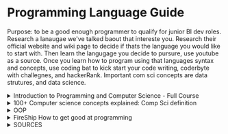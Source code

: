 # Programming Language Guide
Purpose: to be a good enough programmer to qualify for junior BI dev roles. Research a lanaugae we've talked baout that intereste you. Research their official website and wiki page to decide if thats the language you would like to start with. Then learn the langugage you decide to pursure, use youtube as a source. Once you learn how to program using that languages syntax and concepts, use coding bat to kick start your code writing, coderbyte with challegnes, and hackerRank. Important com sci concepts are data strutures, and data science. 

<details>
 <summary>Introduction to Programming and Computer Science - Full Course</summary>

---
### The computer
- Programming is the process of preparing an instructional program for a device. Attempting to get a computer to  complete a specific task without making mistakes.  
- The computer only understands machine code, which is binary code. You need to convert your instructions for the machien to execute it. Programming languages are fundamentally a middleman for translating a  program into machine code. they serve as interprets for converting languages into other languages.
- There are many programming languages and each have their own specific uses, general purpose languages like pythong and Java can perform a variety of computational tasks and other languages are for specific tasks. Low  low level programming languages, such as assembly, or C, are closer to binary than  a high level programming language, such as Java or Python. Each language is specified for specific tasks and has its own advantages and disadvantages. High level langauges have more abstraction from machine code an easier to learn, lower level languages are closer to the machine cldoe but often provide more functionality.
  - For web development: HTML and CSS. HTML is a markup language used for writing the content of a website.  CSS is used to style the design of a website.
  - A scripting langauge is a langauge with many commands for you to use than can be run without being compiled. Easier to port between operating systems. Also used in web dev. Ex are Perl, PHP, Ajax, and JavaScript.
  - General purpose language offer a wide range of uses and applications. A good basic language such as Java, Python, and C++. Java is good for game / Web development Python is good for data analysis and scripting, while C++ tends to be used for writing applications and system programs. These are good basics but be aware that you should find the one which you like the most syntax. 
- The computer knows how to do arithmetic (x, +, -, /).
- It also knows how to handle string (text). Concatenating is adding strings together. Quotations make the value a string.

## Syntax and Programming rules
- And IDE is a program to write, run, and debug code and convert it to machine code. Features include built-in error checking, auto-fill, and project hierarchy (objects that help organize and manipulate files within your project). Has an area for writing code, 
- Each language has it's own set of rules, you must follow within an IDE, called Syntax. Each have their own concepts and styles. 
- Programming grammer is called syntax, set of rules that you must follow exactly  if you want your program to run correctly. Breaking these rules cause a syntax error. Think about programming language as an actual language. Only computers have their language, called machine code, and humans. If you don't follow the syntax, the message is misinterpreted.
- It's recommended that  you learn the rules and syntax of a language before beginning to write complex programs in  that language. Most of the rules are tedious to learn but easy to master.

## Variables
- A variable is something that can store information. That variable can be referenced and manipulated. 
- There are multiple types of variables, primitive variables are integers (Int, whole numbers), booleans(true/false), floats and doubles (decimal numbers), strings and characters (text and str/char).
- You declare a variable, store information in it, then run code. WHen you create a variable, the computer creates a space in memory that stores your variable and its contents.
- Variables can be manipulated by having empty ones to later reference to, update throughout your code. Just keep in mind that these variables  are nothing more than places in memory in which a certain value is stored.
- You can perform operations on variables. Add is called concatenating
- Naming conventions of variables: CamelCase, SnakeCase
- Conditional statements: are statements that change  the path of our code depending on certain conditions. Depending on certain conditions, we want our code to do different things. If Then statements. Most programming langauges use braces (), whatever is inside the braces will be evaluated as either true or false. When true, it executes, when false it moves to the next condition or stops. Else is a statement that comes after the if statements. Switch variable statements define the variable then write cases for each condition and their instructions. are similar to if then or else statements. Conditional statements is improtatn because it adds variability to programming, allowing the user to adapt to different tasks.

## Arrays and Dictionaries
- Variables are good at storing singular bits of information, and are unable to hold more than one piece of data.
- An array is a list of similar values, such as int, str, and other arrays. Usually the data is related. Think of arrays as column in excel.
- When referencing arrays, reference each element of the array within them. For example, you create an array of 1 to 10. In programming we use index to refer to a value. An index is just a fancy way of saying that numbers place within the array. The index starts as 0.  
- When creating arrays, called initializing, you can insert the values or you can define array parameters to be used later. Once an array has been dfeined, there is no way to change it's size. When initizaliing, you must determine the array type. 2D arrays are arrays inside of an array. 
- There are more than one ways to store data such as linked lists, stacks, queues, maps,  trees, and many others. Array lists is a growing array, that dynamically changes its size when you don't know the exact number of values that an array list will need to store. For example, a database of users. 
- Dictionaries are a different way of storing values. It stores multiple values and tied to an identifier that is used to reference the value, called a key. When you use a dictionary, you use the unque key and the dictionary will tell you the value tied to it. 

## Loops
- A loop is a statement that is used to run certain instruction repeatedly. There are three different types of loops.
1. `For loops` are used when you would like to carry out a certain set of instructions numerious times. Consists of three parts, an integer value, a conditional statement the integerger must readh to exit the loop, and an operation to modify the integer value after the instructions inside of the loop are completed. You must make sure to set up a condition where the intial integer value and the operation will at some point be met.
2. `For Each` loop is used for iterating through entire arrays or lists. The loop will go through each element in the array  and carry out a set of instructions for each value. Useful for perfomring operations accross an entire collection of data.
3. `While Loop` will continue while a conditional statement given is true. Do while loops are similar to while loops but will always carry out instructions at least once. Instructions inside loop will run once before checking the conditional statement.  

## Errors
- There are three different types of errors, syntax, runtime, and logic errors. Errors are referred to as bugs.
- Runtime errors are caused by a part of your code cpmputed in a resonable amount of time. Ex: The infinite loop. Runtime errors are usually caused by a  statement in your code that seems logically sound, but the computer physically has no way of  computing it in a reasonable amount of time.  
- Psudeocode is thinking through the flow of your code before runing it (especialy loops), and carefuly planning out the code before writing.
- Logic errors provide results you did not want. To prevent this, test your code invrementally and often.
- To debug, read the error message, it provides you the line where the code turns bad. Google it. Use a print statement on each line. Use breakpoints to pause the program. Comment out the section of error. To prevent errors, backup the code frequently

## Functions
- A function is a segment of code that can be fun by colling the function name. Can be called numrous times and in numerious places. 
- Functions serve many purposes, often, you will just import the ones you need in your program. There are four types of functions. Functions branch into ones that take argument or not, then reutrns values or returns no values.
- Arguments are variables we pass into a function in order to be manipulated then either returned back to us, printed to the console, or used in another operation. 
- Functions that don't take in arguments are when you package multiple functions into one.
- Functions that return values are string, interger, array , etc. Functions that don't return anything are called void functions which take no arguments and returns no value.
- You can import functions from libraries of pre-made functions. A library is a collection of funtions that all have similar functions. You can do this using an `Import` statement, which contains the word import followed by the library name, package, and class.
- A package is a smaller set of functions and   methods to help differentiate between the 1000s  of methods contained in a library
- A class is a specialized function in that package.
- You can create functions. A function is made up of scope (who can use it), declaring and stating what type of function it is (the function type), and the function name followed by parenthesese, then write what you want it to do by writing arguments in the curcly braces.
- An expression is an operation statement that returns a value. For example 2 + 2 = 4.

## Data Structures
- There are many ways to search through lists. Searching algorithms are ways in which we can look through a list of values  stored in an array, and find a particular piece of data. used to return the index of a particular data points so that  it can be used, modified or updated or checked on.
- There are two states of lists sorted or unsorted. Big O notation is a value used to dtermine the efficiency of a searching algo that is based on the average number of items and worst case scenario.
   - Linear searches start at the beginning and systematically check each data point until you find the value. 
   - Binary search uses a recursive process, meaning the computer breaks down the list into smaller parts to find the item your looking for. Only works in a sorted list. It looks ata  list, starts the search in half, then moves up or down to find the value. Recursion is the process of using functions that repeatedly call themselves. Basically, when you code an instruction, a step in that instruction is to call another or same function. 
   - Will need to rewatch recursion to full understand the process. Recursion is useful because it breaks large problems into smaller simpler pieces to compute.
   - A stack is a data structure that contains all the tasks you instruct your program to complete. A LIFO data structure. Stack overflow occurs when you cannot complete the last instructions and causing an infinite loop.

## Writing Code strategies
- A majority of programming is thinking about the code rather than writing it. It is about planning the smaller steps to solve the problem. Constructing an outline for the paper. Three main ways to plan pseudcode is
   - flowchats, which can be used to think through the process of a particular function. Flowchart method is good for thinking through the flow of a function. 
   - Another popular method is to write out what you want your code to do and fill in the functions. The write up method is good for getting the general idea of a program.
   - The final is functionality planning, which is writing out the main features you want the user to have using our program, also what functions or smaller programs you're gon to need to complete those features. Functionality is good for listing out the certain functions of a certain program. 

---

</details>



<details>
 <summary>100+ Computer science concepts explained: Comp Sci definition</summary>

---
- a computer it's just a piece of tape that holds ones and zeros along with a device that can read and write to it it's called a turing machine
- The core of modern computers we have the central processing unit made up of silicon transistors, microscopic on/off switches that trasnmit binary code.
- Declaring a variables, where you attach a name to a data point, allowing you to reuse it somewhere else in your code.
- Data structures are organized data. Arrays organize multiple data points in order. 
- Algorithms are code that solve a problem by doing something to the data structure. A fundamental algorithm is a function: which is a block of code tht takes an input then does something and returns an output.
- Arguments are input parameters.
- Operators are used to compare values.
- Booleans are expression. Expressions produce a value.
- A statement is a block of code that simply does something. For example, If statements, Loop statements,
   - A while loop will run this block of code over and over again until the condition in the parentheses becomes false
   - A for loop continues for each item of something
- Recursions are functions that call themselves.
- A base condition will terminate the loop. 
- The idea behind OOP is that you use classes to write a blueprint for the data or objects in your code a class can encapsulate variables which are commonly called properties as well as functions 
which are usually called methods.

---

</details>

<details>
 <summary>OOP</summary>

---
## Fundamental Concepts of Object Oriented Programming
- Primitive Data types store single, simple values. For example, Byte, Int, Float, Boolean, Double, Char.
- Using structures, you can store similar pieces of data together. You can even store data structures within data structures. Fore xample, when designing a chess game, you can store all the information (pieces of data) relating to the knoght such as its position, color, and captured. Then store the knight structures together in one structure that represents all of the knights.
- With structures, you cannot define functions within a structure, you can only reference them. 
- Objects are instances of a class. A class is a template for an object. Chess example, you define a knight class (object), in the class you create and store functions (moves), then initialize the specifics such as color and position.
- Object oriented program helps programmers created complex programs by grouoping together related data and function. There are four principles of OOP, encapsulation, abstraction, inheritance, and polymorphism

---

</details>

<details>
 <summary>FireShip How to get good at programming</summary>

---
To be a good programmer, don't focus on remembering syntax, recognize patterns.  
Be a problem solver: Solve a bunch of problems / practice. Your goal is not ot have as many programming syntax but a system of learning the tools to solve problems. The best way to do this is to actually solve problems from easier to hard.
- I can actualy relate to this because learning sql was difficult when I didn't know what problems there are. So first identify the most common problems. Some are easier than others, 
Feynman learning technique: 
(1) Choose a topic
(2) Explain it to a 12 yr old
(3) Build something quickly, then improve after. Reflect, refine, simplify
(4) Organize and review. Share with someone more experienced then you

## Programming Fundementals Overview
My SUMMARY: The levels of languages. He used a few key terms I'll have ot further define such as general programming language. Complied 
- A computer doesn't directly understand javascript or c-sharp, it has to be compiled into something that the CPU understands. There are levels to programming languages, think of it as a scale from what humans write vs what the machine understands. The levels from bottom to top are
  - Hardware (bottom), to Machine language (Binary code), to assembly language, to general purpose languages like C C++ Rust, to interpreted languages (Python, C#, JAVA, JS)
      - C is a general purpose compiled proecural language. C++ is OOP that has more tools than C.
      - Rust Lang is modern low level language used for web and game development.
      - Java is a high level class based language. OOP. This language is compiled to bytecode for the Hava Virtual Machine (JVM).
      - Python is an interpreted language. Ruby is similar to python. Javascript is web browser language.
  - Compiled means a compiler translates the source code for the CPU to execute. Intepreted means a program, called an interpreter, run the code through a virtual machine like Python.
`Functions` are methods
`Objects` are classes that have variables, also called properties

---

</details>





<details>
 <summary>SOURCES</summary>

---
- FireShip - https://www.youtube.com/watch?v=NtfbWkxJTHw
- FireShip - https://www.youtube.com/watch?v=-uleG_Vecis
- Traversy Media - https://www.youtube.com/watch?v=2lVDktWK-pc
- freeCodeCamp - https://www.youtube.com/watch?v=zOjov-2OZ0E
- NullPointerException - https://www.youtube.com/@NullPointerException/playlists
---

</details>
